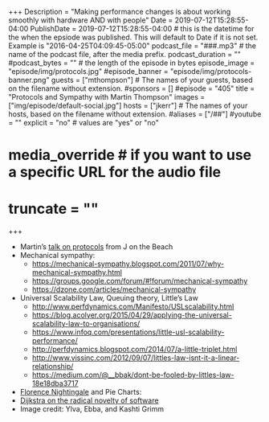 +++
Description = "Making performance changes is about working smoothly with hardware AND with people"
Date = 2019-07-12T15:28:55-04:00
PublishDate = 2019-07-12T15:28:55-04:00 # this is the datetime for the when the epsiode was published. This will default to Date if it is not set. Example is "2016-04-25T04:09:45-05:00"
podcast_file = "###.mp3" # the name of the podcast file, after the media prefix.
podcast_duration = ""
#podcast_bytes = "" # the length of the episode in bytes
episode_image = "episode/img/protocols.jpg"
#episode_banner = "episode/img/protocols-banner.png"
guests = ["mthompson"] # The names of your guests, based on the filename without extension.
#sponsors = []
#episode = "405"
title = "Protocols and Sympathy with Martin Thompson"
images = ["img/episode/default-social.jpg"]
hosts = ["jkerr"] # The names of your hosts, based on the filename without extension.
#aliases = ["/##"]
#youtube = ""
explicit = "no" # values are "yes" or "no"
# media_override # if you want to use a specific URL for the audio file
# truncate = ""
+++

* Martin’s [talk on protocols](https://www.youtube.com/watch?v=A5ovSBt0-C0) from J on the Beach
* Mechanical sympathy:
  * https://mechanical-sympathy.blogspot.com/2011/07/why-mechanical-sympathy.html  
  * https://groups.google.com/forum/#!forum/mechanical-sympathy  
  * https://dzone.com/articles/mechanical-sympathy  
* Universal Scalability Law, Queuing theory, Little’s Law
  * http://www.perfdynamics.com/Manifesto/USLscalability.html 
  * https://blog.acolyer.org/2015/04/29/applying-the-universal-scalability-law-to-organisations/ 
  * https://www.infoq.com/presentations/little-usl-scalability-performance/  
  * http://perfdynamics.blogspot.com/2014/07/a-little-triplet.html 
  * http://www.vissinc.com/2012/09/07/littles-law-isnt-it-a-linear-relationship/
  * https://medium.com/@__bbak/dont-be-fooled-by-littles-law-18e18dba3717
* [Florence Nightingale](https://www.kopisusa.com/florence-nightingale-pie-charts-birth-bi/) and Pie Charts: 
* [Dijkstra on the radical novelty of software](https://www.cs.utexas.edu/~EWD/transcriptions/EWD10xx/EWD1036.html)
* Image credit: Ylva, Ebba, and Kashti Grimm

